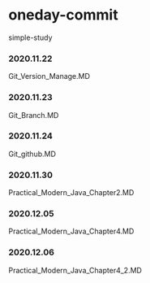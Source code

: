 # oneday-commit
simple-study

### 2020.11.22
Git_Version_Manage.MD

### 2020.11.23
Git_Branch.MD

### 2020.11.24
Git_github.MD

### 2020.11.30
Practical_Modern_Java_Chapter2.MD

### 2020.12.05
Practical_Modern_Java_Chapter4.MD

### 2020.12.06
Practical_Modern_Java_Chapter4_2.MD